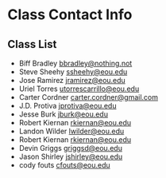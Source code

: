 # Class Contact Info

## Class List
* Biff Bradley      bbradley@nothing.not  
* Steve Sheehy		ssheehy@eou.edu  
* Jose Ramirez		jramirez@eou.edu  
* Uriel Torres    	utorrescarrillo@eou.edu   
* Carter Cordner    carter.cordner@gmail.com
* J.D. Protiva		jprotiva@eou.edu
* Jesse Burk		jburk@eou.edu
* Robert Kiernan	rkiernan@eou.edu
* Landon Wilder     lwilder@eou.edu
* Robert Kiernan	rkiernan@eou.edu
* Devin Griggs		griggsd@eou.edu
* Jason Shirley		jshirley@eou.edu  
* cody fouts		cfouts@eou.edu  
